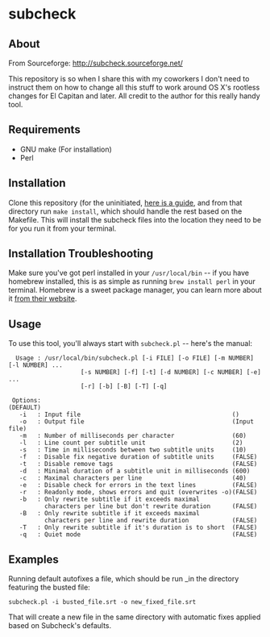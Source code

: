 # subcheck

## About

From Sourceforge: http://subcheck.sourceforge.net/

This repository is so when I share this with my coworkers I don't need to instruct them on how to change all this stuff to work around OS X's rootless changes for El Capitan and later. All credit to the author for this really handy tool.

## Requirements

- GNU make (For installation)
- Perl

## Installation

Clone this repository (for the uninitiated, [here is a guide](https://help.github.com/articles/cloning-a-repository/), and from that directory run `make install`, which should handle the rest based on the Makefile. This will install the subcheck files into the location they need to be for you run it from your terminal.

## Installation Troubleshooting

Make sure you've got perl installed in your `/usr/local/bin` -- if you have homebrew installed, this is as simple as running `brew install perl` in your terminal. Homebrew is a sweet package manager, you can learn more about it [from their website](https://brew.sh/).

## Usage

To use this tool, you'll always start with `subcheck.pl` -- here's the manual:

```
  Usage : /usr/local/bin/subcheck.pl [-i FILE] [-o FILE] [-m NUMBER] [-l NUMBER] ...
                    [-s NUMBER] [-f] [-t] [-d NUMBER] [-c NUMBER] [-e] ...
                    [-r] [-b] [-B] [-T] [-q]

 Options:                                                     (DEFAULT)
   -i   : Input file                                          ()
   -o   : Output file                                         (Input file)
   -m   : Number of milliseconds per character                (60)
   -l   : Line count per subtitle unit                        (2)
   -s   : Time in milliseconds between two subtitle units     (10)
   -f   : Disable fix negative duration of subtitle units     (FALSE)
   -t   : Disable remove tags                                 (FALSE)
   -d   : Minimal duration of a subtitle unit in milliseconds (600)
   -c   : Maximal characters per line                         (40)
   -e   : Disable check for errors in the text lines          (FALSE)
   -r   : Readonly mode, shows errors and quit (overwrites -o)(FALSE)
   -b   : Only rewrite subtitle if it exceeds maximal
          characters per line but don't rewrite duration      (FALSE)
   -B   : Only rewrite subtitle if it exceeds maximal
          characters per line and rewrite duration            (FALSE)
   -T   : Only rewrite subtitle if it's duration is to short  (FALSE)
   -q   : Quiet mode                                          (FALSE)
```

## Examples

Running default autofixes a file, which should be run _in the directory featuring the busted file:

```
subcheck.pl -i busted_file.srt -o new_fixed_file.srt
```

That will create a new file in the same directory with automatic fixes applied based on Subcheck's defaults.
